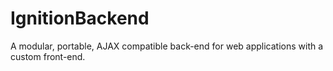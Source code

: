 # IgnitionBackend
A modular, portable, AJAX compatible back-end for web applications with a custom front-end. 
